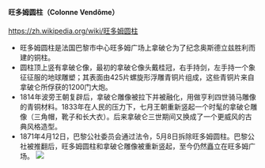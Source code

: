 #### 旺多姆圆柱（Colonne Vendôme）
https://zh.wikipedia.org/wiki/旺多姆圆柱
- 旺多姆圆柱是法国巴黎市中心旺多姆广场上拿破仑为了纪念奥斯德立兹胜利而建的铜柱。
- 圆柱顶上竖有拿破仑像，最初的拿破仑像头戴桂冠，右手持剑，左手持一个象征征服的地球雕塑；其表面由425片螺旋形浮雕青铜片组成，这些青铜片来自拿破仑所俘获的1200门大炮。
- 1814年波旁王朝复辟后，拿破仑雕像被拉下并被融化，用做亨利四世骑马雕像的青铜材料。1833年在人民的压力下，七月王朝重新竖起一个时髦的拿破仑雕像（三角帽，靴子和长大衣）。后来拿破仑三世期间又换成了一个更威风的古典风格造型。
- 1871年4月12日，巴黎公社委员会通过法令，5月8日拆除旺多姆圆柱。巴黎公社被推翻后，旺多姆圆柱和拿破仑雕像被重新竖起，至今仍然矗立在旺多姆广场。
![](https://upload.wikimedia.org/wikipedia/commons/4/49/Vendome_Column_A.jpg)

